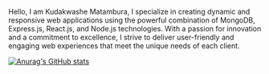 


Hello, I am Kudakwashe Matambura, I specialize in creating dynamic and responsive web applications using the powerful combination of MongoDB, Express.js, React.js, and Node.js technologies. With a passion for innovation and a commitment to excellence, I strive to deliver user-friendly and engaging web experiences that meet the unique needs of each client.

[![Anurag's GitHub stats](https://github-readme-stats.vercel.app/api?username=SirKudakwashe)](https://github.com/anuraghazra/github-readme-stats)
